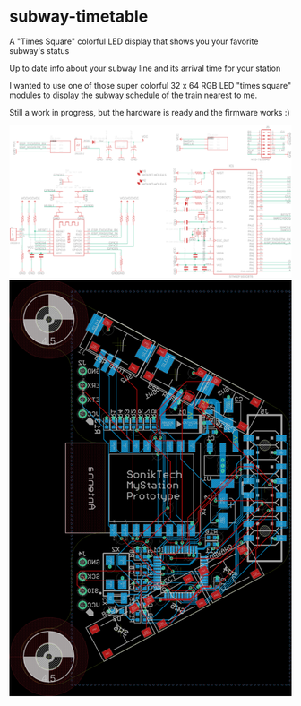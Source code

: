 # subway-timetable
A "Times Square" colorful LED display that shows you your favorite subway's status

Up to date info about your subway line and its arrival time for your station

I wanted to use one of those super colorful 32 x 64 RGB LED "times square" modules to display the subway schedule of the train nearest to me.

Still a work in progress, but the hardware is ready and the firmware works :)

![schematic](subway-timetable-schematic.png)
![board](subway-timetable-board.png)
